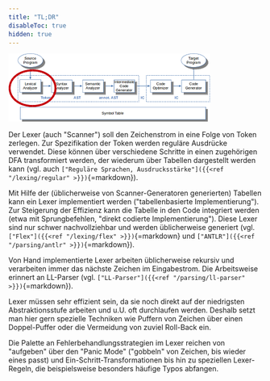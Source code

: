 ```yaml
---
title: "TL;DR"
disableToc: true
hidden: true
---
```



![](images/architektur_cb_lexer.png)

Der Lexer (auch "Scanner") soll den Zeichenstrom in eine Folge von Token
zerlegen. Zur Spezifikation der Token werden reguläre Ausdrücke verwendet.
Diese können über verschiedene Schritte in einen zugehörigen DFA transformiert
werden, der wiederum über Tabellen dargestellt werden kann (vgl. auch
`["Reguläre Sprachen, Ausdrucksstärke"]({{<ref "/lexing/regular" >}})`{=markdown}).

Mit Hilfe der (üblicherweise von Scanner-Generatoren generierten) Tabellen kann
ein Lexer implementiert werden ("tabellenbasierte Implementierung"). Zur Steigerung
der Effizienz kann die Tabelle in den Code integriert werden (etwa mit Sprungbefehlen,
"direkt codierte Implementierung"). Diese Lexer sind nur schwer nachvollziehbar und
werden üblicherweise generiert (vgl. `["Flex"]({{<ref "/lexing/flex" >}})`{=markdown}
und `["ANTLR"]({{<ref "/parsing/antlr" >}})`{=markdown}).

Von Hand implementierte Lexer arbeiten üblicherweise rekursiv und verarbeiten immer
das nächste Zeichen im Eingabestrom. Die Arbeitsweise erinnert an LL-Parser (vgl.
`["LL-Parser"]({{<ref "/parsing/ll-parser" >}})`{=markdown}).

Lexer müssen sehr effizient sein, da sie noch direkt auf der niedrigsten Abstraktionsstufe
arbeiten und u.U. oft durchlaufen werden. Deshalb setzt man hier gern spezielle Techniken
wie Puffern von Zeichen über einen Doppel-Puffer oder die Vermeidung von zuviel Roll-Back
ein.

Die Palette an Fehlerbehandlungsstrategien im Lexer reichen von "aufgeben" über den "Panic
Mode" ("gobbeln" von Zeichen, bis wieder eines passt) und Ein-Schritt-Transformationen bis
hin zu speziellen Lexer-Regeln, die beispielsweise besonders häufige Typos abfangen.
